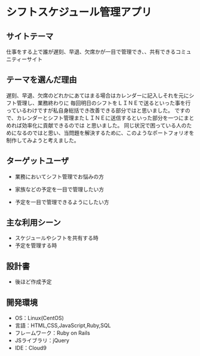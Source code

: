 # シフトスケジュール管理アプリ

## サイトテーマ
 仕事をする上で誰が遅刻、早退、欠席かが一目で管理でき、、共有できるコミュニティーサイト

## テーマを選んだ理由
遅刻、早退、欠席のどれかにあてはまる場合はカレンダーに記入しそれを元にシフト管理し、業務終わりに
 毎回明日のシフトをＬＩＮＥで送るといった事を行っているわけですが私自身総括でき改善できる部分ではと思いました。
 ですので、カレンダーとシフト管理またＬＩＮＥに送信するといった部分を一つにまとめれば効率化に貢献できるのでは
 と思いました。
 同じ状況で困っている人のためになるのではと思い、当問題を解決するために、このようなポートフォリオを制作してみようと考えました。


## ターゲットユーザ

* 業務においてシフト管理でお悩みの方

* 家族などの予定を一目で管理したい方

* 予定を一目で管理できるようにしたい方
​
## 主な利用シーン
* スケジュールやシフトを共有する時
* 予定を管理する時
​
## 設計書
* 後ほど作成予定

## 開発環境
- OS：Linux(CentOS)
- 言語：HTML,CSS,JavaScript,Ruby,SQL
- フレームワーク：Ruby on Rails
- JSライブラリ：jQuery
- IDE：Cloud9
​
